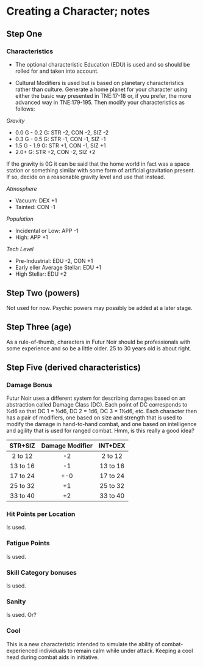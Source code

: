 # Creating a Character; notes

## Step One

### Characteristics

* The optional characteristic Education (EDU) is used and so should be rolled
  for and taken into account.

* Cultural Modifiers is used but is based on planetary characteristics rather
  than culture. Generate a home planet for your character using either the basic way presented in TNE:17-18 or, if you prefer, the more advanced way in
  TNE:179-195. Then modify your characteristics as follows:

*Gravity*  
* 0.0 G - 0.2 G: STR -2, CON -2, SIZ -2
* 0.3 G - 0.5 G: STR -1, CON -1, SIZ -1
* 1.5 G - 1.9 G: STR +1, CON -1, SIZ +1
* 2.0+ G: STR +2, CON -2, SIZ +2

If the gravity is 0G it can be said that the home world in fact was a space
station or something similar with some form of artificial gravitation present.
If so, decide on a reasonable gravity level and use that instead.

*Atmosphere*  
* Vacuum: DEX +1
* Tainted: CON -1

*Population*  
* Incidental or Low: APP -1
* High: APP +1

*Tech Level*  
* Pre-Industrial: EDU -2, CON +1
* Early eller Average Stellar: EDU +1
* High Stellar: EDU +2

## Step Two (powers)

Not used for now. Psychic powers may possibly be added at a later stage.

## Step Three (age)

As a rule-of-thumb, characters in Futur Noir should be professionals with some
experience and so be a little older. 25 to 30 years old is about right.

## Step Five (derived characteristics)

### Damage Bonus

Futur Noir uses a different system for describing damages based on an
abstraction called Damage Class (DC). Each point of DC corresponds to &frac12;d6 so that DC 1 = &frac12;d6, DC 2 = 1d6, DC 3 = 1&frac12;d6, etc. Each character
then has a pair of modifiers, one based on size and strength that is used to
modify the damage in hand-to-hand combat, and one based on intelligence and
agility that is used for ranged combat. Hmm, is this really a good idea?

| STR+SIZ  | Damage Modifier | INT+DEX  |
| :------: | :-------------: | :------: |
|  2 to 12 |       -2        |  2 to 12 |
| 13 to 16 |       -1        | 13 to 16 |
| 17 to 24 |      +-0        | 17 to 24 |
| 25 to 32 |       +1        | 25 to 32 |
| 33 to 40 |       +2        | 33 to 40 |

### Hit Points per Location

Is used.

### Fatigue Points

Is used.

### Skill Category bonuses

Is used.

### Sanity

Is used. Or?

### Cool

This is a new characteristic intended to simulate the ability of combat-
experienced individuals to remain calm while under attack. Keeping a cool head
during combat aids in initiative.
